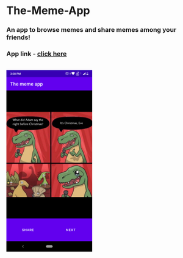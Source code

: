 # The-Meme-App

### An app to browse memes and share memes among your friends!

### App link - [click here](https://drive.google.com/file/d/1FkxqtlUJZbOao8847e7uuSfVTV-JV2Iz/view?usp=sharing)

<br/>

<img src="the-meme-app.png" width="225"/>
